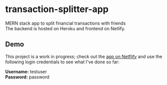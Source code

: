 # transaction-splitter-app
MERN stack app to split financial transactions with friends  
The backend is hosted on Heroku and frontend on Netlify.

## Demo
This project is a work in progress; check out the <a href="https://euphonious-druid-8cf165.netlify.app" target="_blank">app on Netflify</a> and use the following login credentials to see what I've done so far:  

**Username:** testuser  
**Password:** password




